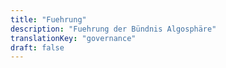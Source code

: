 ```yaml
---
title: "Fuehrung"
description: "Fuehrung der Bündnis Algosphäre"
translationKey: "governance"
draft: false
---
```

